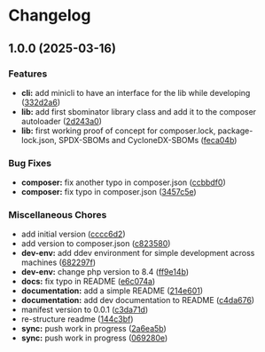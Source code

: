 # Changelog

## 1.0.0 (2025-03-16)


### Features

* **cli:** add minicli to have an interface for the lib while developing ([332d2a6](https://github.com/sbominator/package/commit/332d2a6be390f9f4bf044bb5d5fb1ef779bc92fa))
* **lib:** add first sbominator library class and add it to the composer autoloader ([2d243a0](https://github.com/sbominator/package/commit/2d243a03c367fede22c0be669e0dbd18491177c7))
* **lib:** first working proof of concept for composer.lock, package-lock.json, SPDX-SBOMs and CycloneDX-SBOMs ([feca04b](https://github.com/sbominator/package/commit/feca04bcf2c9414dea03f71367ec708af44c5dd6))


### Bug Fixes

* **composer:** fix another typo in composer.json ([ccbbdf0](https://github.com/sbominator/package/commit/ccbbdf07a0122c2fa3a16dc206b661dc516abd7c))
* **composer:** fix typo in composer.json ([3457c5e](https://github.com/sbominator/package/commit/3457c5e5f68d64aee90fe5f1210e58dd355cdb9f))


### Miscellaneous Chores

* add initial version ([cccc6d2](https://github.com/sbominator/package/commit/cccc6d28d69be35c09ce0c3abdf23506d272c3bd))
* add version to composer.json ([c823580](https://github.com/sbominator/package/commit/c8235802573a34771517d7410b440f8d303ecfde))
* **dev-env:** add ddev environment for simple development across machines ([682297f](https://github.com/sbominator/package/commit/682297f7082e97df1dc2d5ce2a9a20709ce7552d))
* **dev-env:** change php version to 8.4 ([ff9e14b](https://github.com/sbominator/package/commit/ff9e14b0f4bf91062b4049b876b87b9675167bd6))
* **docs:** fix typo in README ([e6c074a](https://github.com/sbominator/package/commit/e6c074a9b9ae69d8439363a33cc71c1edaf04ecc))
* **documentation:** add a simple README ([214e601](https://github.com/sbominator/package/commit/214e6019023ae6c02659a9ff3a96c94f9426fbbf))
* **documentation:** add dev documentation to README ([c4da676](https://github.com/sbominator/package/commit/c4da676835203c194394fffbd5853aff0356ae8a))
* manifest version to 0.0.1 ([c3da71d](https://github.com/sbominator/package/commit/c3da71d03c015dd8c134b0dcf3c74262eea70d65))
* re-structure readme ([144c3bf](https://github.com/sbominator/package/commit/144c3bfca09becc245293fbed61662f5a7a7ea68))
* **sync:** push work in progress ([2a6ea5b](https://github.com/sbominator/package/commit/2a6ea5bd854b5f265f6768c8ec1059a689240b16))
* **sync:** push work in progress ([069280e](https://github.com/sbominator/package/commit/069280e1fe5519aea3979600aa434e4327fcfa05))
